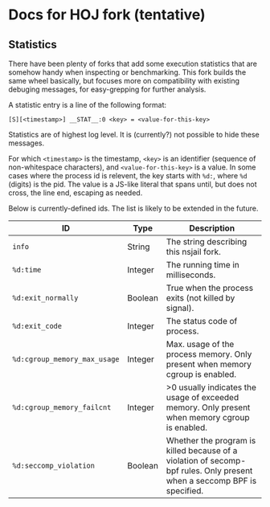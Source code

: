 # Docs for HOJ fork (tentative)

## Statistics

There have been plenty of forks that add some execution statistics that are
somehow handy when inspecting or benchmarking. This fork builds the same wheel
basically, but focuses more on compatibility with existing debuging messages,
for easy-grepping for further analysis.

A statistic entry is a line of the following format:

```
[S][<timestamp>] __STAT__:0 <key> = <value-for-this-key>
```

Statistics are of highest log level. It is (currently?) not possible to hide
these messages.

For which `<timestamp>` is the timestamp, `<key>` is an identifier (sequence of
non-whitespace characters), and `<value-for-this-key>` is a value. In some
cases where the process id is relevent, the key starts with `%d:`, where `%d`
(digits) is the pid. The value is a JS-like literal that spans until, but does
not cross, the line end, escaping as needed.

Below is currently-defined ids. The list is likely to be extended in the future.

| ID                           | Type    | Description |
|------------------------------|---------|-------------|
| `info`                       | String  | The string describing this nsjail fork.
| `%d:time`                    | Integer | The running time in milliseconds.
| `%d:exit_normally`           | Boolean | True when the process exits (not killed by signal).
| `%d:exit_code`               | Integer | The status code of process.
| `%d:cgroup_memory_max_usage` | Integer | Max. usage of the process memory. Only present when memory cgroup is enabled.
| `%d:cgroup_memory_failcnt`   | Integer | >0 usually indicates the usage of exceeded memory. Only present when memory cgroup is enabled.
| `%d:seccomp_violation`       | Boolean | Whether the program is killed because of a violation of secomp-bpf rules. Only present when a seccomp BPF is specified.
